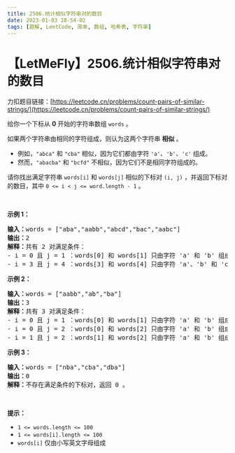 ```yaml
---
title: 2506.统计相似字符串对的数目
date: 2023-01-03 18-54-02
tags: [题解, LeetCode, 简单, 数组, 哈希表, 字符串]
---
```


# 【LetMeFly】2506.统计相似字符串对的数目

力扣题目链接：[https://leetcode.cn/problems/count-pairs-of-similar-strings/](https://leetcode.cn/problems/count-pairs-of-similar-strings/)

<p>给你一个下标从 <strong>0</strong> 开始的字符串数组 <code>words</code> 。</p>

<p>如果两个字符串由相同的字符组成，则认为这两个字符串 <strong>相似</strong> 。</p>

<ul>
	<li>例如，<code>"abca"</code> 和 <code>"cba"</code> 相似，因为它们都由字符 <code>'a'</code>、<code>'b'</code>、<code>'c'</code> 组成。</li>
	<li>然而，<code>"abacba"</code> 和 <code>"bcfd"</code> 不相似，因为它们不是相同字符组成的。</li>
</ul>

<p>请你找出满足字符串&nbsp;<code>words[i]</code><em> </em>和<em> </em><code>words[j]</code> 相似的下标对<em> </em><code>(i, j)</code><em> </em>，并返回下标对的数目，其中 <code>0 &lt;= i &lt; j &lt;= word.length - 1</code> 。</p>

<p>&nbsp;</p>

<p><strong>示例 1：</strong></p>

<pre><strong>输入：</strong>words = ["aba","aabb","abcd","bac","aabc"]
<strong>输出：</strong>2
<strong>解释：</strong>共有 2 对满足条件：
- i = 0 且 j = 1 ：words[0] 和 words[1] 只由字符 'a' 和 'b' 组成。 
- i = 3 且 j = 4 ：words[3] 和 words[4] 只由字符 'a'、'b' 和 'c' 。 
</pre>

<p><strong>示例 2：</strong></p>

<pre><strong>输入：</strong>words = ["aabb","ab","ba"]
<strong>输出：</strong>3
<strong>解释：</strong>共有 3 对满足条件：
- i = 0 且 j = 1 ：words[0] 和 words[1] 只由字符 'a' 和 'b' 组成。 
- i = 0 且 j = 2 ：words[0] 和 words[2] 只由字符 'a' 和 'b' 组成。 
- i = 1 且 j = 2 ：words[1] 和 words[2] 只由字符 'a' 和 'b' 组成。 
</pre>

<p><strong>示例 3：</strong></p>

<pre><strong>输入：</strong>words = ["nba","cba","dba"]
<strong>输出：</strong>0
<strong>解释：</strong>不存在满足条件的下标对，返回 0 。</pre>

<p>&nbsp;</p>

<p><strong>提示：</strong></p>

<ul>
	<li><code>1 &lt;= words.length &lt;= 100</code></li>
	<li><code>1 &lt;= words[i].length &lt;= 100</code></li>
	<li><code>words[i]</code> 仅由小写英文字母组成</li>
</ul>


    